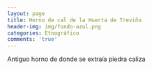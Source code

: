 ```yaml
---
layout: page
title: Horno de cal de la Huerta de Treviño
header-img: img/fondo-azul.png
categories: Etnográfico
comments: 'true'
---
```



Antiguo horno de donde se extraía piedra caliza

<div class="photos">
</div>
